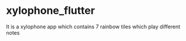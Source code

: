 # xylophone_flutter

It is a xylophone app which contains 7 rainbow tiles which play different notes
